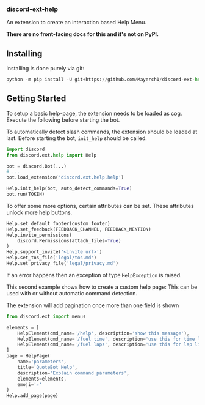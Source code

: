 ### discord-ext-help

An extension to create an interaction based Help Menu.

**There are no front-facing docs for this and it's not on PyPI.**

## Installing

Installing is done purely via git:

```py
python -m pip install -U git+https://github.com/Mayerch1/discord-ext-help
```

## Getting Started

To setup a basic help-page, the extension needs to be loaded as cog.
Execute the following before starting the bot.

To automatically detect slash commands, the extension should be loaded at last.
Before starting the bot, `init_help` should be called.

```py
import discord
from discord.ext.help import Help

bot = discord.Bot(...)
# ...
bot.load_extension('discord.ext.help.help')

Help.init_help(bot, auto_detect_commands=True)
bot.run(TOKEN)
```

To offer some more options, certain attributes can be set.
These attributes unlock more help buttons.

```py
Help.set_default_footer(custom_footer)
Help.set_feedback(FEEDBACK_CHANNEL, FEEDBACK_MENTION)
Help.invite_permissions(
    discord.Permissions(attach_files=True)
)
Help.support_invite('<invite url>')
Help.set_tos_file('legal/tos.md')
Help.set_privacy_file('legal/privacy.md')
```

If an error happens then an exception of type `HelpException` is raised.

This second example shows how to create a custom help page:
This can be used with or without automatic command detection.

The extension will add pagination once more than one field is shown

```py
from discord.ext import menus

elements = [
    HelpElement(cmd_name='/help', description='show this message'),
    HelpElement(cmd_name='/fuel time', description='use this for time limited races'),
    HelpElement(cmd_name='/fuel laps', description='use this for lap limited races')
]
page = HelpPage(
    name='parameters',
    title='QuoteBot Help',
    description='Explain command parameters',
    elements=elements,
    emoji='✏️'
)
Help.add_page(page)
```
